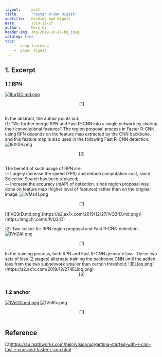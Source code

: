 ```yaml
---
layout:     post
title:      "Faster R-CNN Digest"
subtitle:   Reading and Digest
date:       2019-12-27
author:     Mary Li
header-img: img/2019-10-15-bg.jpeg
catalog: true
tags: 
    -  deep learning
    -  paper digest 
---
```


## 1. Excerpt

### 1.1 RPN 
[![lEq12D.md.png](https://s2.ax1x.com/2019/12/27/lEq12D.md.png)](https://imgchr.com/i/lEq12D)
<center> [1] </center> <br>

In the abstract, the author points out: <br>
(1) "We further merge RPN and Fast R-CNN into a single network by sharing their convolutional features"
The region proposal process in Faster R-CNN using RPN depends on the feature map extracted by the CNN backbone, and this
feature map is also used in the following Fast R-CNN detection.
![lEXlGV.png](https://s2.ax1x.com/2019/12/27/lEXlGV.png)
<center> [2] </center> <br>

The benefit of such usage of RPN are:<br>
-- Largely increase the speed (FPS) and reduce computation cost, since Selective Search has been replaced; <br>
-- Increase the accuracy (mAP) of detection, since region proposal was done on feature map (higher level of features) rather than
on the original image.
![lVMs41.png](https://s2.ax1x.com/2019/12/27/lVMs41.png)
<center> [1] </center> <br>
[![lVQ3rD.md.png](https://s2.ax1x.com/2019/12/27/lVQ3rD.md.png)](https://imgchr.com/i/lVQ3rD)

(2) Two losses for RPN region proposal and Fast R-CNN detection: 
![lVnDAI.png](https://s2.ax1x.com/2019/12/27/lVnDAI.png)
<center> [1] </center> <br>
 In the training process, both RPN and Fast R-CNN generate loss. These two sets of loss (2 stages) alternate training the
backbone CNN until the added loss from the two subnetwork smaller than certain threshold.
![lELloq.png](https://s2.ax1x.com/2019/12/27/lELloq.png)
<center> [3] </center> <br>

### 1.2 anchor
[![lVnt1O.md.png](https://s2.ax1x.com/2019/12/27/lVnt1O.md.png)](https://imgchr.com/i/lVnt1O)
 ![lVn8tx.png](https://s2.ax1x.com/2019/12/27/lVn8tx.png)
 <center> [1] </center> <br>
 
 
 
## Reference
[2]https://au.mathworks.com/help/vision/ug/getting-started-with-r-cnn-fast-r-cnn-and-faster-r-cnn.html <br>